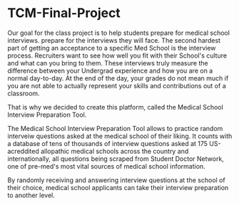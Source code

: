 # TCM-Final-Project
Our goal for the class project is to help students prepare for medical school interviews.
prepare for the interviews they will face. The second hardest part of getting an acceptance to a specific Med School is the interview process. Recruiters want to see how well you fit with their School's culture and what can you bring to them. These interviews  truly measure the difference between your Undergrad experience and how you are on a normal day-to-day. At the end of the day, your grades do not mean much if you are not able to actually represent your skills and contributions out of a classroom. 

That is why we decided to create this platform, called the Medical School Interview Preparation Tool.

The Medical School Interview Preparation Tool allows to practice random interveiw questions asked at the medical school of their liking. It counts with a database of tens of thousands of interview questions asked at 175 US-acreddited allopathic medical schools across the country and internationally, all questions being scraped from Student Doctor Network, one of pre-med's most vital sources of medical school information.

By randomly receiving and answering interview questions at the school of their choice, medical school applicants can take their interview preparation to another level.
